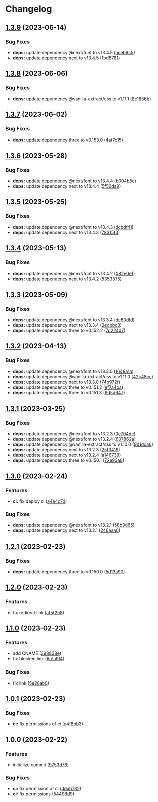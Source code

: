 # Changelog

## [1.3.9](https://github.com/re-taro/card.re-taro.dev/compare/1.3.8...1.3.9) (2023-06-14)


### Bug Fixes

* **deps:** update dependency @next/font to v13.4.5 ([aceb9c5](https://github.com/re-taro/card.re-taro.dev/commit/aceb9c5133cc36d89feb0c7b226b76d79e6f11bb))
* **deps:** update dependency next to v13.4.5 ([1bd8781](https://github.com/re-taro/card.re-taro.dev/commit/1bd8781d1fabe6a8bb17d0adce7c54b64b96bd81))

## [1.3.8](https://github.com/re-taro/card.re-taro.dev/compare/1.3.7...1.3.8) (2023-06-06)


### Bug Fixes

* **deps:** update dependency @vanilla-extract/css to v1.11.1 ([8c1656b](https://github.com/re-taro/card.re-taro.dev/commit/8c1656b99f3e51afbc5d7d190fd7b05c9a613758))

## [1.3.7](https://github.com/re-taro/card.re-taro.dev/compare/1.3.6...1.3.7) (2023-06-02)


### Bug Fixes

* **deps:** update dependency three to v0.153.0 ([4af7c15](https://github.com/re-taro/card.re-taro.dev/commit/4af7c156b6c3301fca98bc4cfa990a577280b99d))

## [1.3.6](https://github.com/re-taro/card.re-taro.dev/compare/1.3.5...1.3.6) (2023-05-28)


### Bug Fixes

* **deps:** update dependency @next/font to v13.4.4 ([b004b5e](https://github.com/re-taro/card.re-taro.dev/commit/b004b5e411c928ab0864dd79aa6d5eab41e60487))
* **deps:** update dependency next to v13.4.4 ([5f56da9](https://github.com/re-taro/card.re-taro.dev/commit/5f56da99379db0327e1bbf7e703469639394adce))

## [1.3.5](https://github.com/re-taro/card.re-taro.dev/compare/1.3.4...1.3.5) (2023-05-25)


### Bug Fixes

* **deps:** update dependency @next/font to v13.4.3 ([dcbdf41](https://github.com/re-taro/card.re-taro.dev/commit/dcbdf4161d94ca0dfbd98217f693f69a6de5da6e))
* **deps:** update dependency next to v13.4.3 ([78315f3](https://github.com/re-taro/card.re-taro.dev/commit/78315f389b4afbbc10548ab33d94a949e3ce4d2b))

## [1.3.4](https://github.com/re-taro/card.re-taro.dev/compare/1.3.3...1.3.4) (2023-05-13)


### Bug Fixes

* **deps:** update dependency @next/font to v13.4.2 ([082e0e1](https://github.com/re-taro/card.re-taro.dev/commit/082e0e1e55f5af5155eed791568d44f3de27c438))
* **deps:** update dependency next to v13.4.2 ([5353375](https://github.com/re-taro/card.re-taro.dev/commit/53533752ca6c209a4185154eb6f20339a5baf94d))

## [1.3.3](https://github.com/re-taro/card.re-taro.dev/compare/1.3.2...1.3.3) (2023-05-09)


### Bug Fixes

* **deps:** update dependency @next/font to v13.3.4 ([dc80dfd](https://github.com/re-taro/card.re-taro.dev/commit/dc80dfdefc5ac3c67a9680fc71247741c0da0620))
* **deps:** update dependency next to v13.3.4 ([2edbbc8](https://github.com/re-taro/card.re-taro.dev/commit/2edbbc82eb0d4fac8c104966f9e6b89d599d4629))
* **deps:** update dependency three to v0.152.2 ([7d224d7](https://github.com/re-taro/card.re-taro.dev/commit/7d224d7b3b03a9dcffabd2afa474a5ba34f1683a))

## [1.3.2](https://github.com/re-taro-dev/card.re-taro.dev/compare/1.3.1...1.3.2) (2023-04-13)


### Bug Fixes

* **deps:** update dependency @next/font to v13.3.0 ([1648a1a](https://github.com/re-taro-dev/card.re-taro.dev/commit/1648a1a9c67c60058b89de9a2aa09a807ba9a496))
* **deps:** update dependency @vanilla-extract/css to v1.11.0 ([42c48cc](https://github.com/re-taro-dev/card.re-taro.dev/commit/42c48ccc7fc81e353fdd96f8ffa1cf1da3e24608))
* **deps:** update dependency next to v13.3.0 ([74b972f](https://github.com/re-taro-dev/card.re-taro.dev/commit/74b972f64dd47ce03d7981fb81b92598db58ed7e))
* **deps:** update dependency three to v0.151.2 ([ef7a4ba](https://github.com/re-taro-dev/card.re-taro.dev/commit/ef7a4ba64b56a8917421d2b565f6f505388c66e7))
* **deps:** update dependency three to v0.151.3 ([9d5d647](https://github.com/re-taro-dev/card.re-taro.dev/commit/9d5d64776a778a63602b0216ba9bc80573a8ee34))

## [1.3.1](https://github.com/re-taro-dev/card.re-taro.dev/compare/1.3.0...1.3.1) (2023-03-25)


### Bug Fixes

* **deps:** update dependency @next/font to v13.2.3 ([3c704dc](https://github.com/re-taro-dev/card.re-taro.dev/commit/3c704dcc5cca52b48de00d773c06eaff63c483f8))
* **deps:** update dependency @next/font to v13.2.4 ([607862a](https://github.com/re-taro-dev/card.re-taro.dev/commit/607862ad213b1b92b4a6b90a0a7fdf347ba271bb))
* **deps:** update dependency @vanilla-extract/css to v1.10.0 ([9d1dca6](https://github.com/re-taro-dev/card.re-taro.dev/commit/9d1dca67162726b04389ab2c0b27d7d3d08603c8))
* **deps:** update dependency next to v13.2.3 ([25f3419](https://github.com/re-taro-dev/card.re-taro.dev/commit/25f3419064a6a8393a89fe774b6513ede6c49279))
* **deps:** update dependency next to v13.2.4 ([a146739](https://github.com/re-taro-dev/card.re-taro.dev/commit/a1467390a0e93a69987a1fdfc64cbbe3b39a3267))
* **deps:** update dependency three to v0.150.1 ([72e93a8](https://github.com/re-taro-dev/card.re-taro.dev/commit/72e93a8877892ba35d574420dfdd0d48b11ce8be))

## [1.3.0](https://github.com/re-taro-dev/card.re-taro.dev/compare/1.2.1...1.3.0) (2023-02-24)


### Features

* **ci:** fix deploy ci ([a4a4c7d](https://github.com/re-taro-dev/card.re-taro.dev/commit/a4a4c7d00c4f79b2014998a5ea76a22e8307f05c))


### Bug Fixes

* **deps:** update dependency @next/font to v13.2.1 ([58b3d65](https://github.com/re-taro-dev/card.re-taro.dev/commit/58b3d658d2d14c0892159007bc5b26048046f59f))
* **deps:** update dependency next to v13.2.1 ([246aaa0](https://github.com/re-taro-dev/card.re-taro.dev/commit/246aaa053657f5a459cf3bc83dc8c858ffcb026a))

## [1.2.1](https://github.com/re-taro-dev/card.re-taro.dev/compare/1.2.0...1.2.1) (2023-02-23)


### Bug Fixes

* **deps:** update dependency three to v0.150.0 ([5d13a90](https://github.com/re-taro-dev/card.re-taro.dev/commit/5d13a9092dbc676c08c200f837cc637627476164))

## [1.2.0](https://github.com/re-taro-dev/card.re-taro.dev/compare/1.1.0...1.2.0) (2023-02-23)


### Features

* fix redirect link ([af5f258](https://github.com/re-taro-dev/card.re-taro.dev/commit/af5f25867369bf08ddf3a618c1a8ee82d9a9b7bf))

## [1.1.0](https://github.com/re-taro-dev/card.re-taro.dev/compare/1.0.1...1.1.0) (2023-02-23)


### Features

* add CNAME ([398838e](https://github.com/re-taro-dev/card.re-taro.dev/commit/398838ee1848df4bb76c9140db617bcd6ad9dd85))
* fix blocken link ([6a1a9f4](https://github.com/re-taro-dev/card.re-taro.dev/commit/6a1a9f49b1224b9c2c8d4c3fe864aec94c4b3575))


### Bug Fixes

* fix link ([5e28ab0](https://github.com/re-taro-dev/card.re-taro.dev/commit/5e28ab0e89ac9fdeda99ce5ea0355dcbf678bd60))

## [1.0.1](https://github.com/re-taro-dev/card.re-taro.dev/compare/1.0.0...1.0.1) (2023-02-23)


### Bug Fixes

* **ci:** fix permissions of ci ([e4f8bb3](https://github.com/re-taro-dev/card.re-taro.dev/commit/e4f8bb373536d1b181ab623c4eca3ea6d7f3b413))

## 1.0.0 (2023-02-22)


### Features

* initialize commit ([9753d76](https://github.com/re-taro-dev/card.re-taro.dev/commit/9753d7635d4366326225094a8f855c44fbf767d0))


### Bug Fixes

* **ci:** fix permission of ci ([ddab782](https://github.com/re-taro-dev/card.re-taro.dev/commit/ddab782b908567d3a9681add2931b517fe32dfaa))
* **ci:** fix permissions ([54498d9](https://github.com/re-taro-dev/card.re-taro.dev/commit/54498d9e9de37e9041f1a5b5be04d73697aca17d))
